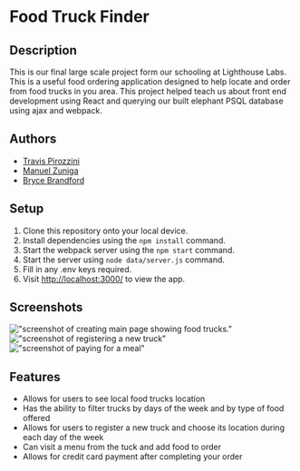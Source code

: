 # Food Truck Finder

## Description

This is our final large scale project form our schooling at Lighthouse Labs. This is a useful food ordering application designed to help locate and order from food trucks in you area. This project helped teach us about front end development using React and querying our built  elephant PSQL database using ajax and webpack. 

## Authors
- [Travis Pirozzini ](https://github.com/T-Pirozzini)
- [Manuel Zuniga](https://github.com/Nachosonfriday)
- [Bryce Brandford](https://github.com/BBrandford11)


## Setup
1. Clone this repository onto your local device.
2. Install dependencies using the `npm install` command.
3. Start the webpack server using the `npm start` command. 
4. Start the server using  `node data/server.js` command. 
5. Fill in any .env keys required.
6. Visit <http://localhost:3000/> to view the app.


## Screenshots
!["screenshot of creating main page showing food trucks."](https://github.com/T-Pirozzini/LHLFinals-FoodTruckApp/blob/main/src/assets/readMePics/food%20truck%20main.png?raw=true)
!["screenshot of registering a new truck"](https://github.com/T-Pirozzini/LHLFinals-FoodTruckApp/blob/main/src/assets/readMePics/food%20truck%20reg.png?raw=true)
!["screenshot of paying for a meal"](https://github.com/T-Pirozzini/LHLFinals-FoodTruckApp/blob/main/src/assets/readMePics/food%20truck%20pay.png?raw=true)


## Features
- Allows for users to see local food trucks location 
- Has the ability to filter trucks by days of the week and by type of food offered
- Allows for users to register a new truck and choose its location during each day of the week
- Can visit a menu from the tuck and add food to order
- Allows for credit card payment after completing your order

